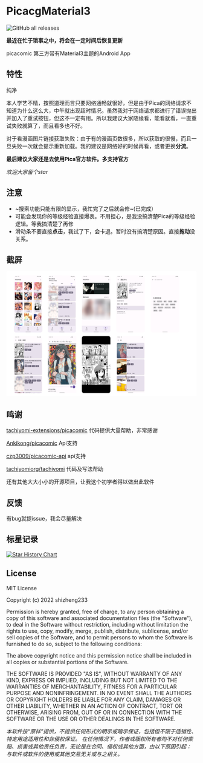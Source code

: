 # PicacgMaterial3
![GitHub all releases](https://img.shields.io/github/downloads/shizheng233/PicacgMaterial3/total?label=%E4%B8%8B%E8%BD%BD%E9%87%8F&style=flat-square)

**最近在忙于琐事之中，将会在一定时间后恢复更新**
 
 picacomic 第三方带有Material3主题的Android App

 ## 特性
 
 纯净
 
本人学艺不精，按照道理而言只要网络通畅就很好，但是由于Pica的网络请求不知道为什么这么大，中午就出现超时情况。虽然我对于网络请求都进行了错误抛出并加入了重试按钮，但这不一定有用。所以我建议大家随缘看，能看就看，一直重试失败就算了，而且看多也不好。

 对于看漫画图片链接获取失败：由于有的漫画页数很多，所以获取的很慢，而且一旦失败一次就会提示重新加载。我的建议是网络好的时候再看，或者更换**分流**。

 **最后建议大家还是去使用Pica官方软件。多支持官方**
 
 *欢迎大家留个star*
 
 ## 注意
 - ~搜索功能只能有限的显示，我忙完了之后就会修~(已完成）
 - 可能会发现你的等级经验直接爆表。不用担心，是我没搞清楚Pica的等级经验逻辑。等我搞清楚了再修
 - 滑动条不要直接**点击**，我试了下，会卡退。暂时没有搞清楚原因。直接**拖动**没关系。

## 截屏
![jieping](screenshot/sc1.0.9.png)

## 鸣谢

[tachiyomi-extensions/picacomic](https://github.com/tachiyomiorg/tachiyomi-extensions/tree/master/src/zh/picacomic) 代码提供大量帮助，非常感谢

[Ankikong/picacomic](https://github.com/AnkiKong/picacomic) Api支持

[czp3009/picacomic-api](https://github.com/czp3009/picacomic-api) api支持

[tachiyomiorg/tachiyomi](https://github.com/tachiyomiorg/tachiyomi) 代码及写法帮助

还有其他大大小小的开源项目，让我这个初学者得以做出此软件

## 反馈
有bug就提issue，我会尽量解决

## 标星记录

[![Star History Chart](https://api.star-history.com/svg?repos=shizheng233/PicacgMaterial3&type=Timeline)](https://star-history.com/#shizheng233/PicacgMaterial3&Timeline)


## License

MIT License

Copyright (c) 2022 shizheng233

Permission is hereby granted, free of charge, to any person obtaining a copy
of this software and associated documentation files (the "Software"), to deal
in the Software without restriction, including without limitation the rights
to use, copy, modify, merge, publish, distribute, sublicense, and/or sell
copies of the Software, and to permit persons to whom the Software is
furnished to do so, subject to the following conditions:

The above copyright notice and this permission notice shall be included in all
copies or substantial portions of the Software.

THE SOFTWARE IS PROVIDED "AS IS", WITHOUT WARRANTY OF ANY KIND, EXPRESS OR
IMPLIED, INCLUDING BUT NOT LIMITED TO THE WARRANTIES OF MERCHANTABILITY,
FITNESS FOR A PARTICULAR PURPOSE AND NONINFRINGEMENT. IN NO EVENT SHALL THE
AUTHORS OR COPYRIGHT HOLDERS BE LIABLE FOR ANY CLAIM, DAMAGES OR OTHER
LIABILITY, WHETHER IN AN ACTION OF CONTRACT, TORT OR OTHERWISE, ARISING FROM,
OUT OF OR IN CONNECTION WITH THE SOFTWARE OR THE USE OR OTHER DEALINGS IN THE
SOFTWARE.


*本软件按“原样”提供，不提供任何形式的明示或暗示保证，包括但不限于适销性、特定用途适用性和非侵权保证。 在任何情况下，作者或版权所有者均不对任何索赔、损害或其他责任负责，无论是在合同、侵权或其他方面，由以下原因引起：
与软件或软件的使用或其他交易无关或与之相关。*
